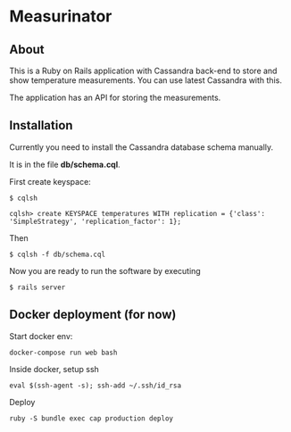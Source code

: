 # Measurinator

## About

This is a Ruby on Rails application with Cassandra back-end to store and show temperature measurements. You can use latest Cassandra with this. 

The application has an API for storing the measurements.

## Installation

Currently you need to install the Cassandra database schema manually.

It is in the file **db/schema.cql**.

First create keyspace:

    $ cqlsh
    
    cqlsh> create KEYSPACE temperatures WITH replication = {'class': 'SimpleStrategy', 'replication_factor': 1};

Then

	$ cqlsh -f db/schema.cql
	
Now you are ready to run the software by executing 

	$ rails server

## Docker deployment (for now)

Start docker env:

	docker-compose run web bash
	
Inside docker, setup ssh

	eval $(ssh-agent -s); ssh-add ~/.ssh/id_rsa
	
Deploy

	ruby -S bundle exec cap production deploy